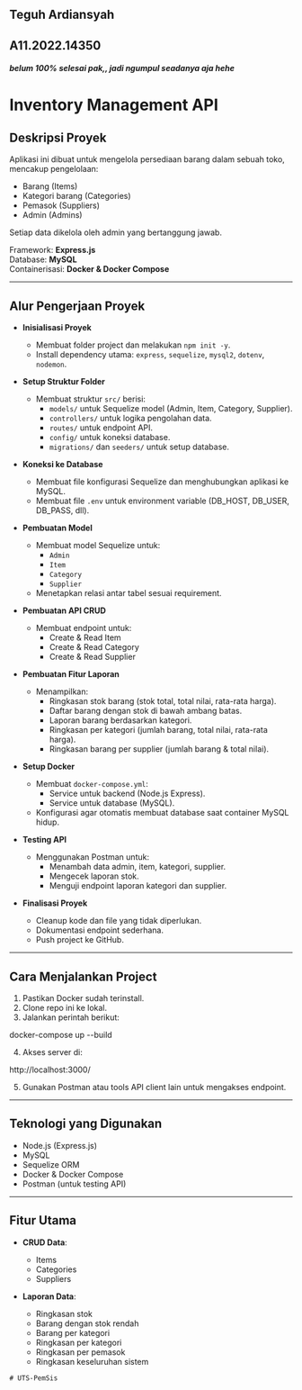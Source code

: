 ## Teguh Ardiansyah
## A11.2022.14350
##### belum 100% selesai pak,, jadi ngumpul seadanya aja hehe
# Inventory Management API

## Deskripsi Proyek

Aplikasi ini dibuat untuk mengelola persediaan barang dalam sebuah toko, mencakup pengelolaan:
- Barang (Items)
- Kategori barang (Categories)
- Pemasok (Suppliers)
- Admin (Admins)

Setiap data dikelola oleh admin yang bertanggung jawab.

Framework: **Express.js**  
Database: **MySQL**  
Containerisasi: **Docker & Docker Compose**

---

## Alur Pengerjaan Proyek

- **Inisialisasi Proyek**
  - Membuat folder project dan melakukan `npm init -y`.
  - Install dependency utama: `express`, `sequelize`, `mysql2`, `dotenv`, `nodemon`.

- **Setup Struktur Folder**
  - Membuat struktur `src/` berisi:
    - `models/` untuk Sequelize model (Admin, Item, Category, Supplier).
    - `controllers/` untuk logika pengolahan data.
    - `routes/` untuk endpoint API.
    - `config/` untuk koneksi database.
    - `migrations/` dan `seeders/` untuk setup database.

- **Koneksi ke Database**
  - Membuat file konfigurasi Sequelize dan menghubungkan aplikasi ke MySQL.
  - Membuat file `.env` untuk environment variable (DB_HOST, DB_USER, DB_PASS, dll).

- **Pembuatan Model**
  - Membuat model Sequelize untuk:
    - `Admin`
    - `Item`
    - `Category`
    - `Supplier`
  - Menetapkan relasi antar tabel sesuai requirement.

- **Pembuatan API CRUD**
  - Membuat endpoint untuk:
    - Create & Read Item
    - Create & Read Category
    - Create & Read Supplier

- **Pembuatan Fitur Laporan**
  - Menampilkan:
    - Ringkasan stok barang (stok total, total nilai, rata-rata harga).
    - Daftar barang dengan stok di bawah ambang batas.
    - Laporan barang berdasarkan kategori.
    - Ringkasan per kategori (jumlah barang, total nilai, rata-rata harga).
    - Ringkasan barang per supplier (jumlah barang & total nilai).

- **Setup Docker**
  - Membuat `docker-compose.yml`:
    - Service untuk backend (Node.js Express).
    - Service untuk database (MySQL).
  - Konfigurasi agar otomatis membuat database saat container MySQL hidup.

- **Testing API**
  - Menggunakan Postman untuk:
    - Menambah data admin, item, kategori, supplier.
    - Mengecek laporan stok.
    - Menguji endpoint laporan kategori dan supplier.

- **Finalisasi Proyek**
  - Cleanup kode dan file yang tidak diperlukan.
  - Dokumentasi endpoint sederhana.
  - Push project ke GitHub.

---

## Cara Menjalankan Project

1. Pastikan Docker sudah terinstall.
2. Clone repo ini ke lokal.
3. Jalankan perintah berikut:


docker-compose up --build


4. Akses server di:


http://localhost:3000/


5. Gunakan Postman atau tools API client lain untuk mengakses endpoint.

---

## Teknologi yang Digunakan

- Node.js (Express.js)
- MySQL
- Sequelize ORM
- Docker & Docker Compose
- Postman (untuk testing API)

---

## Fitur Utama

- **CRUD Data**:
  - Items
  - Categories
  - Suppliers

- **Laporan Data**:
  - Ringkasan stok
  - Barang dengan stok rendah
  - Barang per kategori
  - Ringkasan per kategori
  - Ringkasan per pemasok
  - Ringkasan keseluruhan sistem
```
# UTS-PemSis
